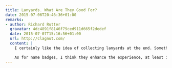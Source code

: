```yaml
---
title: Lanyards. What Are They Good For?
date: 2015-07-06T20:46:36+01:00
remarks:
- author: Richard Rutter
  gravatar: 4dc4891f8146f79ced911d665f2dedef
  date: 2015-07-07T15:16:56+01:00
  url: http://clagnut.com/
  content: |
    I certainly like the idea of collecting lanyards at the end. Something we should definitely do at Clearleft’s conferences, especially as the lanyards are usually branded ‘Clearleft’ (although sponsorship is available :-)

    As for name badges, I think they enhance the experience, at least if they are designed so that you can read people’s names without getting accidentally intimate. I like to remember who I’m talking to – I don’t have the best memory when it comes to matching names to faces.
---
```

